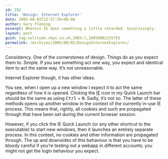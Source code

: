 ```yaml
---
id: 292
title: 'Design: Internet Explorer'
date: 2005-08-02T22:57:55+00:00
author: Gary Fleming
excerpt: Wherein IE does something a little retarded. Surprisingly.
layout: post
guid: tag:solitude.vkps.co.uk,2003:1,20050802225755
permalink: /Archives/2005/08/02/DesignInternetExplorer/
---
```

Consistency. One of the cornerstones of design. Things do as you expect them to. Simple. If you see something act one way, you expect and identical item to act the same way. It&#8217;s not unreasonable.

Internet Explorer though, it has other ideas.

You see, when I open up a new window I expect it to act the same regardless of how it is opened. Clicking the <acronym title="Internet Explorer">IE</acronym> icon in my Quick Launch bar should be the same as using <kbd>Ctrl</kbd> + <kbd>N</kbd>. Sadly, it&#8217;s not so. The latter of these methods opens up another window in the context of the currently in-use IE process. This means that, rightly, all cookies and such are propagated through that have been set during the current browser session.

However, if you click the IE Quick Launch (or any other shortcut to the executable) to start new windows, then it launches an entirely separate process. In this context, no cookies and other information are propagated through. The up and downsides of this behaviour is that you have to be bloody careful if you&#8217;re testing out a webapp in different accounts; you might not get the login behaviour you expect.